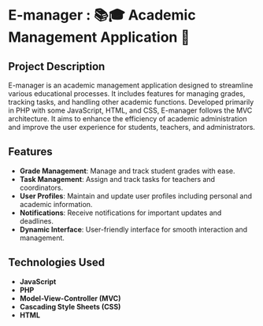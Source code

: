 # E-manager : 📚🎓 Academic Management Application 🏫

## Project Description

E-manager is an academic management application designed to streamline various educational processes. It includes features for managing grades, tracking tasks, and handling other academic functions. Developed primarily in PHP with some JavaScript, HTML, and CSS, E-manager follows the MVC architecture. It aims to enhance the efficiency of academic administration and improve the user experience for students, teachers, and administrators.

## Features

- **Grade Management**: Manage and track student grades with ease.
- **Task Management**: Assign and track tasks for teachers and coordinators.
- **User Profiles**: Maintain and update user profiles including personal and academic information.
- **Notifications**: Receive notifications for important updates and deadlines.
- **Dynamic Interface**: User-friendly interface for smooth interaction and management.

## Technologies Used

- **JavaScript**
- **PHP**
- **Model-View-Controller (MVC)**
- **Cascading Style Sheets (CSS)**
- **HTML**
